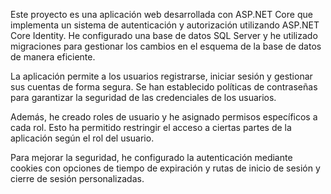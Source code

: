 Este proyecto es una aplicación web desarrollada con ASP.NET Core que implementa un sistema de autenticación y autorización utilizando ASP.NET Core Identity. He configurado una base de datos SQL Server y he utilizado migraciones para gestionar los cambios en el esquema de la base de datos de manera eficiente.

La aplicación permite a los usuarios registrarse, iniciar sesión y gestionar sus cuentas de forma segura. Se han establecido políticas de contraseñas para garantizar la seguridad de las credenciales de los usuarios.

Además, he creado roles de usuario y he asignado permisos específicos a cada rol. Esto ha permitido restringir el acceso a ciertas partes de la aplicación según el rol del usuario.

Para mejorar la seguridad, he configurado la autenticación mediante cookies con opciones de tiempo de expiración y rutas de inicio de sesión y cierre de sesión personalizadas.

